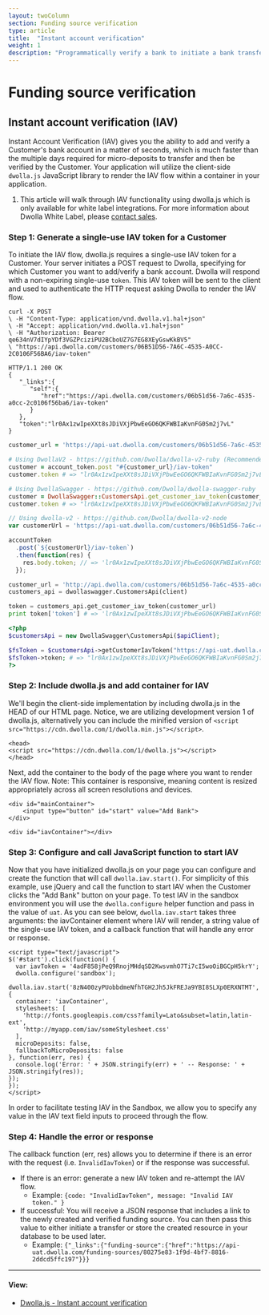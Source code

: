 ```yaml
---
layout: twoColumn
section: Funding source verification
type: article
title:  "Instant account verification"
weight: 1
description: "Programmatically verify a bank to initiate a bank transfer."
---
```


# Funding source verification

## Instant account verification (IAV)
Instant Account Verification (IAV) gives you the ability to add and verify a Customer's bank account in a matter of seconds, which is much faster than the multiple days required for micro-deposits to transfer and then be verified by the Customer. Your application will utilize the client-side `dwolla.js` JavaScript library to render the IAV flow within a container in your application. 

<ol class="alerts">
    <li class="alert icon-alert-info">This article will walk through IAV functionality using dwolla.js which is only available for white label integrations. For more information about Dwolla White Label, please <a href="https://www.dwolla.com/contact">contact sales</a>.</li>
</ol>

### Step 1: Generate a single-use IAV token for a Customer
To initiate the IAV flow, dwolla.js requires a single-use IAV token for a Customer. Your server initiates a POST request to Dwolla, specifying for which Customer you want to add/verify a bank account. Dwolla will respond with a non-expiring single-use `token`. This IAV token will be sent to the client and used to authenticate the HTTP request asking Dwolla to render the IAV flow. 

```raw
curl -X POST 
\ -H "Content-Type: application/vnd.dwolla.v1.hal+json"
\ -H "Accept: application/vnd.dwolla.v1.hal+json"
\ -H "Authorization: Bearer qe634nV7dIYpYDf3VGZPciziPU2BCboUZ7G7EG8XEyGswKkBV5"
\ "https://api.dwolla.com/customers/06B51D56-7A6C-4535-A0CC-2C0106F56BA6/iav-token"

HTTP/1.1 200 OK
{  
   "_links":{  
      "self":{  
         "href":"https://api.dwolla.com/customers/06b51d56-7a6c-4535-a0cc-2c0106f56ba6/iav-token"
      }
   },
   "token":"lr0Ax1zwIpeXXt8sJDiVXjPbwEeGO6QKFWBIaKvnFG0Sm2j7vL"
}
```
```ruby
customer_url = 'https://api-uat.dwolla.com/customers/06b51d56-7a6c-4535-a0cc-2c0106f56ba6'

# Using DwollaV2 - https://github.com/Dwolla/dwolla-v2-ruby (Recommended)
customer = account_token.post "#{customer_url}/iav-token"
customer.token # => "lr0Ax1zwIpeXXt8sJDiVXjPbwEeGO6QKFWBIaKvnFG0Sm2j7vL"

# Using DwollaSwagger - https://github.com/Dwolla/dwolla-swagger-ruby
customer = DwollaSwagger::CustomersApi.get_customer_iav_token(customer_url)
customer.token # => "lr0Ax1zwIpeXXt8sJDiVXjPbwEeGO6QKFWBIaKvnFG0Sm2j7vL"
```
```javascript
// Using dwolla-v2 - https://github.com/Dwolla/dwolla-v2-node
var customerUrl = 'https://api-uat.dwolla.com/customers/06b51d56-7a6c-4535-a0cc-2c0106f56ba6';

accountToken
  .post(`${customerUrl}/iav-token`)
  .then(function(res) {
    res.body.token; // => 'lr0Ax1zwIpeXXt8sJDiVXjPbwEeGO6QKFWBIaKvnFG0Sm2j7vL'
  });
```
```python
customer_url = 'http://api.dwolla.com/customers/06b51d56-7a6c-4535-a0cc-2c0106f56ba6'
customers_api = dwollaswagger.CustomersApi(client)

token = customers_api.get_customer_iav_token(customer_url)
print token['token'] # => 'lr0Ax1zwIpeXXt8sJDiVXjPbwEeGO6QKFWBIaKvnFG0Sm2j7vL'
```
```php
<?php
$customersApi = new DwollaSwagger\CustomersApi($apiClient);

$fsToken = $customersApi->getCustomerIavToken("https://api-uat.dwolla.com/customers/06b51d56-7a6c-4535-a0cc-2c0106f56ba6");
$fsToken->token; # => "lr0Ax1zwIpeXXt8sJDiVXjPbwEeGO6QKFWBIaKvnFG0Sm2j7vL"
?>
```

### Step 2: Include dwolla.js and add container for IAV
We'll begin the client-side implementation by including dwolla.js in the HEAD of our HTML page. Notice, we are utilizing development version 1 of dwolla.js, alternatively you can include the minified version of `<script src="https://cdn.dwolla.com/1/dwolla.min.js"></script>`. 

```htmlnoselect
<head>
<script src="https://cdn.dwolla.com/1/dwolla.js"></script>
</head>
```

Next, add the container to the body of the page where you want to render the IAV flow. Note: This container is responsive, meaning content is resized appropriately across all screen resolutions and devices.

```htmlnoselect
<div id="mainContainer">
	<input type="button" id="start" value="Add Bank">
</div>	

<div id="iavContainer"></div>
```


### Step 3: Configure and call JavaScript function to start IAV
Now that you have initialized dwolla.js on your page you can configure and create the function that will call `dwolla.iav.start()`. For simplicity of this example, use jQuery and call the function to start IAV when the Customer clicks the "Add Bank" button on your page. To test IAV in the sandbox environment you will use the `dwolla.configure` helper function and pass in the value of `uat`. As you can see below, `dwolla.iav.start` takes three arguments: the iavContainer element where IAV will render, a string value of the single-use IAV token, and a callback function that will handle any error or response.


```javascriptnoselect
<script type="text/javascript">
$('#start').click(function() {
  var iavToken = '4adF858jPeQ9RnojMHdqSD2KwsvmhO7Ti7cI5woOiBGCpH5krY';
  dwolla.configure('sandbox');
  dwolla.iav.start('8zN400zyPUobbdmeNfhTGH2Jh5JkFREJa9YBI8SLXp0ERXNTMT', {
  container: 'iavContainer',
  stylesheets: [
    'http://fonts.googleapis.com/css?family=Lato&subset=latin,latin-ext',
    'http://myapp.com/iav/someStylesheet.css'
  ],
  microDeposits: false,
  fallbackToMicroDeposits: false
}, function(err, res) {
  console.log('Error: ' + JSON.stringify(err) + ' -- Response: ' + JSON.stringify(res));
});
});
</script>
```

In order to facilitate testing IAV in the Sandbox, we allow you to specify any value in the IAV text field inputs to proceed through the flow.

### Step 4: Handle the error or response
The callback function (err, res) allows you to determine if there is an error with the request (i.e. `InvalidIavToken`) or if the response was successful.

* If there is an error: generate a new IAV token and re-attempt the IAV flow.
	* Example: `{code: "InvalidIavToken", message: "Invalid IAV token." }`
* If successful: You will receive a JSON response that includes a link to the newly created and verified funding source. You can then pass this value to either initiate a transfer or store the created resource in your database to be used later.
	* Example:  `{"_links":{"funding-source":{"href":"https://api-uat.dwolla.com/funding-sources/80275e83-1f9d-4bf7-8816-2ddcd5ffc197"}}}`

* * *

#### View:

*   [Dwolla.js - Instant account verification](/resources/dwolla-js/instant-account-verification.html)
